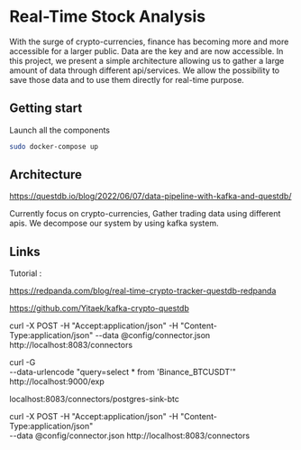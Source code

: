 
# Real-Time Stock Analysis 

With the surge of crypto-currencies, finance has becoming more and more accessible for a larger public.
Data are the key and are now accessible. In this project, we present a simple architecture allowing us to gather a large amount of data through different api/services. We allow the possibility to save those data and to use them directly for real-time purpose. 


## Getting start


Launch all the components
```bash
sudo docker-compose up 
```



## Architecture

https://questdb.io/blog/2022/06/07/data-pipeline-with-kafka-and-questdb/



Currently focus on crypto-currencies, 
Gather trading data using different apis. 
We decompose our system by using kafka system.





## Links

Tutorial : 

https://redpanda.com/blog/real-time-crypto-tracker-questdb-redpanda

https://github.com/Yitaek/kafka-crypto-questdb


curl -X POST -H "Accept:application/json" -H "Content-Type:application/json" --data @config/connector.json http://localhost:8083/connectors

curl -G \
  --data-urlencode "query=select * from 'Binance_BTCUSDT'" \
  http://localhost:9000/exp


localhost:8083/connectors/postgres-sink-btc

curl -X POST -H "Accept:application/json" -H "Content-Type:application/json" \
--data @config/connector.json http://localhost:8083/connectors








